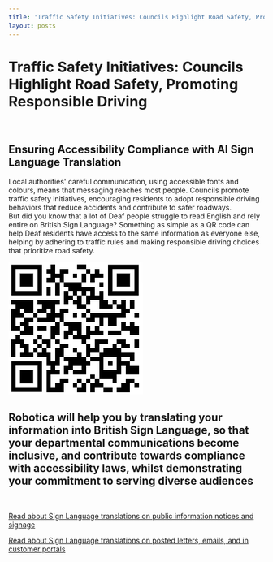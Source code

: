 ```yaml
---
title: 'Traffic Safety Initiatives: Councils Highlight Road Safety, Promoting Responsible Driving'
layout: posts
---
```


# Traffic Safety Initiatives: Councils Highlight Road Safety, Promoting Responsible Driving

![]()

## Ensuring Accessibility Compliance with AI Sign Language Translation

Local authorities' careful communication, using accessible fonts and colours, means that messaging reaches most people.  Councils promote traffic safety initiatives, encouraging residents to adopt responsible driving behaviors that reduce accidents and contribute to safer roadways.  
But did you know that a lot of Deaf people struggle to read English and rely entire on British Sign Language?
Something as simple as a QR code can help Deaf residents have access to the same information as everyone else, helping by adhering to traffic rules and making responsible driving choices that prioritize road safety.

![QR Code](/posts/images/qr-contact.png)

## Robotica will help you by translating your information into British Sign Language, so that your departmental communications become inclusive, and contribute towards compliance with accessibility laws, whilst demonstrating your commitment to serving diverse audiences

<br/>

[Read about Sign Language translations on public information notices and signage](/solutions/gazette)

[Read about Sign Language translations on posted letters, emails, and in customer portals](/solutions/correspondent)
